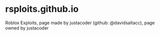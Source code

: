# rsploits.github.io
Roblox Exploits, page made by justacoder (github: @davidsaltacc), page owned by justacoder 
